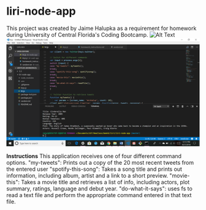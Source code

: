 # liri-node-app
This project was created by Jaime Halupka as a requirement for homework during University of Central Florida's Coding
Bootcamp. 
![Alt Text](https://gfycat.com/TenderSpotlessAustraliansilkyterrier)
![In Action](screenshot1.png "In Action")

**Instructions**
This application receives one of four different command options. 
"my-tweets": Prints out a copy of the 20 most recent tweets from the entered user
"spotify-this-song": Takes a song title and prints out information, including album, artist and a link to a short preview.
"movie-this": Takes a movie title and retrieves a list of info, including actors, plot summary, ratings, language and debut year.
"do-what-it-says": uses fs to read a text file and perform the appropriate command entered in that text file.